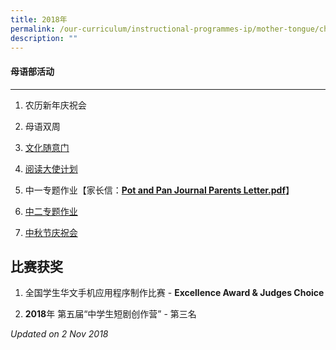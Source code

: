 ```yaml
---
title: 2018年
permalink: /our-curriculum/instructional-programmes-ip/mother-tongue/chinese-language/2018/
description: ""
---
```

#### 母语部活动
-----

1.  农历新年庆祝会

  

2.  母语双周

  

3.  [文化随意门](https://woodgrovesec.moe.edu.sg/curriculum/instructional-programmes-ip/mother-tongue/chinese-language/2018/cpes)

  

4.  [阅读大使计划](https://woodgrovesec.moe.edu.sg/curriculum/instructional-programmes-ip/mother-tongue/chinese-language/2018/124023)

  

5.  中一专题作业【家长信：[**Pot and Pan Journal Parents Letter.pdf**](https://woodgrovesec.moe.edu.sg/qql/slot/u609/2020/Departments/IP/MT/Chinese/2018/Pot%20and%20Pan%20Journal%20Parents%20Letter.pdf)】

  

6.  [中二专题作业](https://woodgrovesec.moe.edu.sg/curriculum/instructional-programmes-ip/mother-tongue/chinese-language/2018/124026)

  

7.  [中秋节庆祝会](https://woodgrovesec.moe.edu.sg/curriculum/instructional-programmes-ip/mother-tongue/chinese-language/2018/124024)

比赛获奖
----

1.  全国学生华文手机应用程序制作比赛 - **Excellence Award & Judges Choice**

  

2.  **2018**年 第五届“中学生短剧创作营” - 第三名

  

_Updated on 2 Nov 2018_